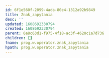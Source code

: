 ```yaml
---
id: 6f1e560f-2099-4ada-80e4-1312a92b9849
title: Znak_zapytania
desc: ''
updated: 1608692330794
created: 1608692330794
parent: 6a8c63d1-f975-4f18-ac3f-4620c1a7d736
children: []
fname: prog.w.operator.znak_zapytania
hpath: prog.w.operator.znak_zapytania
---
```



